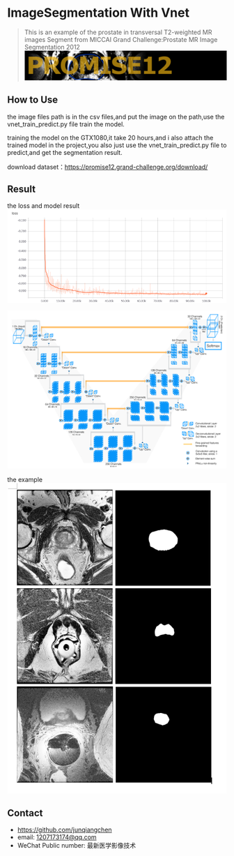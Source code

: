 # ImageSegmentation With Vnet
> This is an example of the prostate in transversal T2-weighted MR images Segment from MICCAI Grand Challenge:Prostate MR Image Segmentation 2012
![](promise12_header.png)

## How to Use

the image files path is in the csv files,and put the image on the path,use the vnet_train_predict.py file train the model. 

training the model on the GTX1080,it take 20 hours,and i also attach the trained model in the project,you also just use the vnet_train_predict.py file to predict,and get the segmentation result.

download dataset：https://promise12.grand-challenge.org/download/

## Result

the loss and model result
![](loss.PNG)

![](vnet.PNG)

the example
![](result.PNG)


## Contact
* https://github.com/junqiangchen
* email: 1207173174@qq.com
* WeChat Public number: 最新医学影像技术